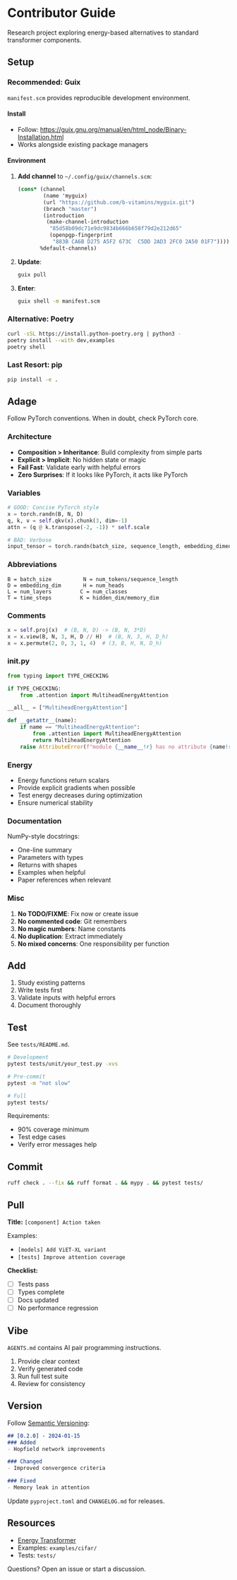 # Contributor Guide

Research project exploring energy-based alternatives to standard transformer components.

## Setup

### Recommended: Guix

`manifest.scm` provides reproducible development environment.

#### Install
- Follow: https://guix.gnu.org/manual/en/html_node/Binary-Installation.html
- Works alongside existing package managers

#### Environment

1. **Add channel** to `~/.config/guix/channels.scm`:
   ```scheme
   (cons* (channel
           (name 'myguix)
           (url "https://github.com/b-vitamins/myguix.git")
           (branch "master")
           (introduction
            (make-channel-introduction
             "85d58b09dc71e9dc9834b666b658f79d2e212d65"
             (openpgp-fingerprint
              "883B CA6B D275 A5F2 673C  C5DD 2AD3 2FC0 2A50 01F7"))))
          %default-channels)
   ```

2. **Update**:
   ```bash
   guix pull
   ```

3. **Enter**:
   ```bash
   guix shell -m manifest.scm
   ```

### Alternative: Poetry

```bash
curl -sSL https://install.python-poetry.org | python3 -
poetry install --with dev,examples
poetry shell
```

### Last Resort: pip

```bash
pip install -e .
```

## Adage

Follow PyTorch conventions. When in doubt, check PyTorch core.

### Architecture

- **Composition > Inheritance**: Build complexity from simple parts
- **Explicit > Implicit**: No hidden state or magic
- **Fail Fast**: Validate early with helpful errors
- **Zero Surprises**: If it looks like PyTorch, it acts like PyTorch

### Variables

```python
# GOOD: Concise PyTorch style
x = torch.randn(B, N, D)
q, k, v = self.qkv(x).chunk(3, dim=-1)
attn = (q @ k.transpose(-2, -1)) * self.scale

# BAD: Verbose
input_tensor = torch.randn(batch_size, sequence_length, embedding_dimension)
```

### Abbreviations

```
B = batch_size          N = num_tokens/sequence_length
D = embedding_dim       H = num_heads
L = num_layers         C = num_classes
T = time_steps         K = hidden_dim/memory_dim
```

### Comments

```python
x = self.proj(x)  # (B, N, D) -> (B, N, 3*D)
x = x.view(B, N, 3, H, D // H)  # (B, N, 3, H, D_h)
x = x.permute(2, 0, 3, 1, 4)  # (3, B, H, N, D_h)
```

### __init__.py

```python
from typing import TYPE_CHECKING

if TYPE_CHECKING:
    from .attention import MultiheadEnergyAttention

__all__ = ["MultiheadEnergyAttention"]

def __getattr__(name):
    if name == "MultiheadEnergyAttention":
        from .attention import MultiheadEnergyAttention
        return MultiheadEnergyAttention
    raise AttributeError(f"module {__name__!r} has no attribute {name!r}")
```

### Energy

- Energy functions return scalars
- Provide explicit gradients when possible
- Test energy decreases during optimization
- Ensure numerical stability

### Documentation

NumPy-style docstrings:
- One-line summary
- Parameters with types
- Returns with shapes
- Examples when helpful
- Paper references when relevant


### Misc

1. **No TODO/FIXME**: Fix now or create issue
2. **No commented code**: Git remembers
3. **No magic numbers**: Name constants
4. **No duplication**: Extract immediately
5. **No mixed concerns**: One responsibility per function

## Add

1. Study existing patterns
2. Write tests first
3. Validate inputs with helpful errors
4. Document thoroughly

## Test

See `tests/README.md`.

```bash
# Development
pytest tests/unit/your_test.py -xvs

# Pre-commit
pytest -m "not slow"

# Full
pytest tests/
```

Requirements:
- 90% coverage minimum
- Test edge cases
- Verify error messages help

## Commit

```bash
ruff check . --fix && ruff format . && mypy . && pytest tests/
```

## Pull

**Title:** `[component] Action taken`

Examples:
- `[models] Add ViET-XL variant`
- `[tests] Improve attention coverage`

**Checklist:**
- [ ] Tests pass
- [ ] Types complete
- [ ] Docs updated
- [ ] No performance regression

## Vibe

`AGENTS.md` contains AI pair programming instructions.

1. Provide clear context
2. Verify generated code  
3. Run full test suite
4. Review for consistency

## Version

Follow [Semantic Versioning](https://semver.org/):

```markdown
## [0.2.0] - 2024-01-15
### Added
- Hopfield network improvements

### Changed  
- Improved convergence criteria

### Fixed
- Memory leak in attention
```

Update `pyproject.toml` and `CHANGELOG.md` for releases.

## Resources

- [Energy Transformer](https://arxiv.org/abs/2302.07253)
- Examples: `examples/cifar/`
- Tests: `tests/`

Questions? Open an issue or start a discussion.